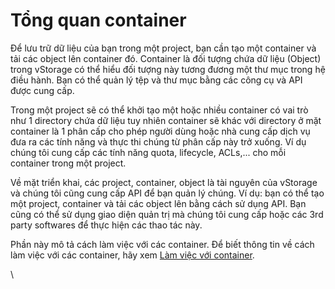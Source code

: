 # Tổng quan container

Để lưu trữ dữ liệu của bạn trong một project, bạn cần tạo một container và tải các object lên container đó. Container là đối tượng chứa dữ liệu (Object) trong vStorage có thể hiểu đối tượng này tương đương một thư mục trong hệ điều hành. Bạn có thể quản lý tệp và thư mục bằng các công cụ và API được cung cấp.

Trong một project sẽ có thể khởi tạo một hoặc nhiều container có vai trò như 1 directory chứa dữ liệu tuy nhiên container sẽ khác với directory ở mặt container là 1 phân cấp cho phép người dùng hoặc nhà cung cấp dịch vụ đưa ra các tính năng và thực thi chúng từ phân cấp này trở xuống. Ví dụ chúng tôi cung cấp các tính năng quota, lifecycle, ACLs,... cho mỗi container trong một project.

Về mặt triển khai, các project, container, object là tài nguyên của vStorage và chúng tôi cũng cung cấp API để bạn quản lý chúng. Ví dụ: bạn có thể tạo một project, container và tải các object lên bằng cách sử dụng API. Bạn cũng có thể sử dụng giao diện quản trị mà chúng tôi cung cấp hoặc các 3rd party softwares để thực hiện các thao tác này.&#x20;

Phần này mô tả cách làm việc với các container. Để biết thông tin về cách làm việc với các container, hãy xem [Làm việc với container](./).

\

